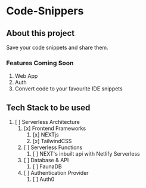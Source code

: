 # Code-Snippers

## About this project

Save your code snippets and share them.

### Features Coming Soon

1. Web App
2. Auth
3. Convert code to your favourite IDE snippets

## Tech Stack to be used

1. [ ] Serverless Architecture
   1. [x] Frontend Frameworks
      1. [x] NEXTjs
      2. [x] TailwindCSS
   2. [ ] Serverless Functions
      1. [ ] NEXT's inbuilt api with Netlify Serverless
   3. [ ] Database & API
      1. [ ] FaunaDB
   4. [ ] Authentication Provider
      1. [ ] Auth0
